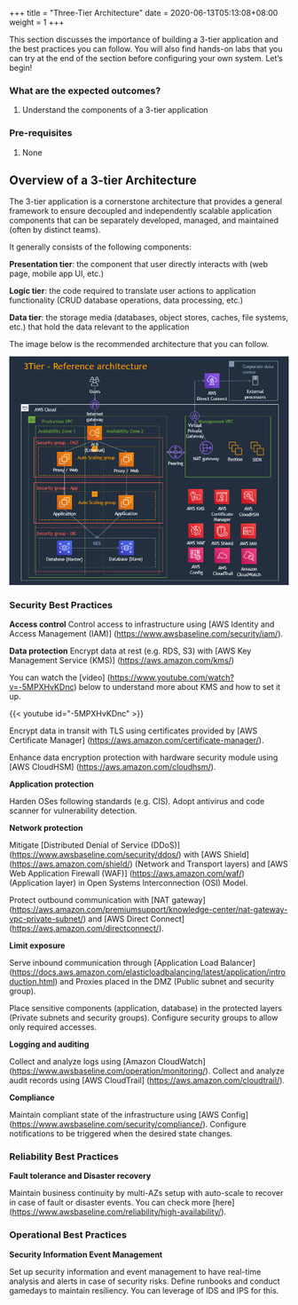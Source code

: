 +++
title = "Three-Tier Architecture"
date =  2020-06-13T05:13:08+08:00
weight = 1
+++

This section discusses the importance of building a 3-tier application and the best practices you can follow. You will also find hands-on labs that you can try at the end of the section before configuring your own system. Let’s begin!

### What are the expected outcomes?

1. Understand the components of a 3-tier application

### Pre-requisites

1. None

## Overview of a 3-tier Architecture

The 3-tier application is a cornerstone architecture that provides a general framework to ensure decoupled and independently scalable application components that can be separately developed, managed, and maintained (often by distinct teams).

It generally consists of the following components:

**Presentation tier**: the component that user directly interacts with (web page, mobile app UI, etc.)

**Logic tier**: the code required to translate user actions to application functionality (CRUD database operations, data processing, etc.)

**Data tier**: the storage media (databases, object stores, caches, file systems, etc.) that hold the data relevant to the application 

The image below is the recommended architecture that you can follow.

![Reference Architecture](../../security/img/3tier.PNG)

### Security Best Practices

**Access control**
Control access to infrastructure using [AWS Identity and Access Management (IAM)] (https://www.awsbaseline.com/security/iam/).

**Data protection**
Encrypt data at rest (e.g. RDS, S3) with [AWS Key Management Service (KMS)] (https://aws.amazon.com/kms/)

You can watch the [video] (https://www.youtube.com/watch?v=-5MPXHvKDnc) below to understand more about KMS and how to set it up.

{{< youtube id="-5MPXHvKDnc" >}}

Encrypt data in transit with TLS using certificates provided by [AWS Certificate Manager] (https://aws.amazon.com/certificate-manager/). 

Enhance data encryption protection with hardware security module using [AWS CloudHSM] (https://aws.amazon.com/cloudhsm/).

**Application protection**

Harden OSes following standards (e.g. CIS). Adopt antivirus and code scanner for vulnerability detection.

**Network protection**

Mitigate [Distributed Denial of Service (DDoS)] (https://www.awsbaseline.com/security/ddos/) with [AWS Shield] (https://aws.amazon.com/shield/) (Network and Transport layers) and [AWS Web Application Firewall (WAF)] (https://aws.amazon.com/waf/) (Application layer) in Open Systems Interconnection (OSI) Model. 

Protect outbound communication with [NAT gateway] (https://aws.amazon.com/premiumsupport/knowledge-center/nat-gateway-vpc-private-subnet/) and [AWS Direct Connect] (https://aws.amazon.com/directconnect/).

**Limit exposure**

Serve inbound communication through [Application Load Balancer] (https://docs.aws.amazon.com/elasticloadbalancing/latest/application/introduction.html) and Proxies placed in the DMZ (Public subnet and security group). 

Place sensitive components (application, database) in the protected layers (Private subnets and security groups). Configure security groups to allow only required accesses.

**Logging and auditing**

Collect and analyze logs using [Amazon CloudWatch] (https://www.awsbaseline.com/operation/monitoring/). Collect and analyze audit records using [AWS CloudTrail] (https://aws.amazon.com/cloudtrail/).

**Compliance** 

Maintain compliant state of the infrastructure using [AWS Config] (https://www.awsbaseline.com/security/compliance/). Configure notifications to be triggered when the desired state changes.


### Reliability Best Practices

**Fault tolerance and Disaster recovery**

Maintain business continuity by multi-AZs setup with auto-scale to recover in case of fault or disaster events. You can check more [here] (https://www.awsbaseline.com/reliability/high-availability/).


### Operational Best Practices

**Security Information Event Management**

Set up security information and event management to have real-time analysis and alerts in case of security risks. Define runbooks and conduct gamedays to maintain resiliency. You can leverage of IDS and IPS for this.

